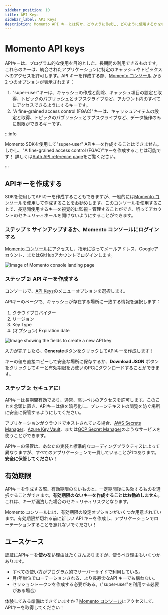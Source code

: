 ```yaml
---
sidebar_position: 10
title: API Keys
sidebar_label: API Keys
description: Momento API キーとは何か、どのように作成し、どのように使用するかを学びます。
---
```


# Momento API keys

APIキーは、プログラム的な使用を目的とした、長期間の利用できるものです。これらのキーは、統合されたアプリケーションに特定のキャッシュやトピックスへのアクセスを許可します。API キーを作成する際、[Momento コンソール](https://console.gomomento.com/tokens) から 2 つのオプションが表示されます：

1. "super-user"キーは、キャッシュの作成と削除、キャッシュ項目の設定と取得、トピックのパブリッシュとサブスクライブなど、アカウント内のすべてにアクセスできるようにするキーです。
2. "A fine-grained access control (FGAC)"キーは、キャッシュアイテムの設定と取得、トピックのパブリッシュとサブスクライブなど、データ操作のみに制限ができるキーです。

:::info

Momento SDKを使用して"super-user" APIキーを作成することはできません。しかし、"A fine-grained access control (FGAC)"キーを作成することは可能です！
詳しくは[Auth API reference page](./../api-reference/auth.md)をご覧ください。

:::

## APIキーを作成する

SDKを使用してAPIキーを作成することもできますが、一般的には[Momento コンソール](https://console.gomomento.com/tokens)を使用して作成することをお勧めします。このコンソールを使用することで、長期間使用するキーを視覚的に監視・管理することができ、誤ってアカウントのセキュリティホールを開けないようにすることができます。

### ステップ 1: サインアップするか、Momento コンソールにログインする

[Momento コンソール](https://console.gomomento.com/tokens)にアクセスし、指示に従ってメールアドレス、Googleアカウント、またはGitHubアカウントでログインします。

![Image of Momento console landing page](@site/static/img/getting-started/console.png)

### ステップ 2: API キーを作成する

コンソールで、[API Keys](https://console.gomomento.com/tokens)のメニューオプションを選択します。

APIキーのページで、キャッシュが存在する場所に一致する情報を選択します：

1. クラウドプロバイダー
2. リージョン
3. Key Type
3. (オプション) Expiration date

![Image showing the fields to create a new API key](@site/static/img/getting-started/select-provider-region.png)

入力が完了したら、**Generate**ボタンをクリックしてAPIキーを作成します！

キーの値を直接コピーして安全な場所に保存するか、**Download JSON** ボタンをクリックしてキーと有効期限をお使いのPCにダウンロードすることができます。

### ステップ 3: セキュアに!

APIキーは長期間有効であり、通常、高レベルのアクセスを許可します。このことを念頭に置き、APIキーは値を暗号化し、プレーンテキストの閲覧を防ぐ場所に安全に保管するようにしてください。

アプリケーションがクラウドでホストされている場合、[AWS Secrets Manager](https://aws.amazon.com/secrets-manager/)、[Azure Key Vault](https://learn.microsoft.com/en-us/azure/key-vault/general/overview)、または[GCP Secret Manager](https://cloud.google.com/secret-manager)のようなサービスを使うことができます。

APIキーの保管は、あなたの実装と標準的なコーディングプラクティスによって異なりますが、すべてのアプリケーションで一貫していることが1つあります。**安全に保管してください！**

## 有効期限

APIキーを作成する際、有効期限のないものと、一定期間後に失効するものを選択することができます。**有効期限のないキーを作成することはお勧めしません。**
これは、キーが漏洩した場合のセキュリティリスクとなります。

Momento コンソールには、有効期限の設定オプションがいくつか用意されています。有効期限が切れる前に新しい API キーを作成し、アプリケーションでローテーションすることを忘れないでください！

## ユースケース

認証にAPIキーを**使わない**理由はたくさんありますが、使うべき理由もいくつかあります。

* すべての使い方がプログラム的でサーバーサイドで利用している。
* 月/年単位でローテーションされる、より長寿命なAPI キーでも構わない。
* セッショントークンを作成する必要がある。("super-user"を利用する必要がある場合)

体験してみる準備はできていますか？[Momento コンソール](https://console.gomomento.com/tokens)にアクセスして、APIキーを取得してください！
